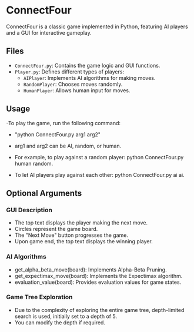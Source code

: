 # ConnectFour

ConnectFour is a classic game implemented in Python, featuring AI players and a GUI for interactive gameplay.

## Files

- `ConnectFour.py`: Contains the game logic and GUI functions.
- `Player.py`: Defines different types of players:
  - `AIPlayer`: Implements AI algorithms for making moves.
  - `RandomPlayer`: Chooses moves randomly.
  - `HumanPlayer`: Allows human input for moves.

## Usage

-To play the game, run the following command:
  - "python ConnectFour.py arg1 arg2"

- arg1 and arg2 can be AI, random, or human.
- For example, to play against a random player: python ConnectFour.py human random.
- To let AI players play against each other: python ConnectFour.py ai ai.

## Optional Arguments

### GUI Description
- The top text displays the player making the next move.
- Circles represent the game board.
- The "Next Move" button progresses the game.
- Upon game end, the top text displays the winning player.
  
### AI Algorithms
- get_alpha_beta_move(board): Implements Alpha-Beta Pruning.
- get_expectimax_move(board): Implements the Expectimax algorithm.
- evaluation_value(board): Provides evaluation values for game states.
  
### Game Tree Exploration
- Due to the complexity of exploring the entire game tree, depth-limited search is used, initially set to a depth of 5.
- You can modify the depth if required.


